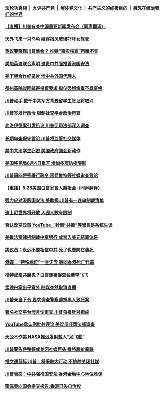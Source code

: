 ####  [法轮功真相](../../../../basic/blob/master/README.md?t=05300301) &nbsp;|&nbsp; [九评共产党](../../../../9ping.md/blob/master/README.md?t=05300301) &nbsp;|&nbsp; [解体党文化](../../../../jtdwh.md/blob/master/README.md?t=05300301)  &nbsp;|&nbsp; [共产主义的终极目的](../../../../gczydzjmd.md/blob/master/README.md?t=05300301) &nbsp;|&nbsp; [魔鬼在统治我们的世界](../../../../mgztzwmdsj.md/blob/master/README.md?t=05300301) 

#### [【直播】川普有关中国重要新闻发布会（同声翻译）](../pages/prog203/a102858985.md?t=05300301) 

#### [天外飞来一只乌龟 砸穿挡风玻璃吓坏女驾驶](../pages/prog203/a102858671.md?t=05300301) 

#### [热议警察现川普集会？ 推特“事实核查”再曝不实](../pages/prog203/a102858603.md?t=05300301) 

#### [美加英澳联合声明 谴责中共强推香港国安法](../pages/prog203/a102858545.md?t=05300301) 

#### [美下架合作纪录片 涉中共外国代理人](../pages/prog203/a102858451.md?t=05300301) 

#### [德州高院驳回邮寄投票要求 指仅恐惧病毒不具资格](../pages/prog203/a102858276.md?t=05300301) 

#### [川普动手 数千中共军方背景留学生签证将取消](../pages/prog203/a102858258.md?t=05300301) 

#### [川普签发行政令 限制社交平台政治审查](../pages/prog203/a102858418.md?t=05300301) 

#### [弗洛伊德案引发抗议 川普促司法部深入调查](../pages/prog203/a102858403.md?t=05300301) 

#### [长期审查保守言论 川普将监管社交媒体](../pages/prog203/a102858399.md?t=05300301) 

#### [禁中共用学生窃密  美国政府国会新动作](../pages/prog203/a102858372.md?t=05300301) 

#### [美国移民局6月4日重开 增加多项防疫限制](../pages/prog203/a102858313.md?t=05300301) 

#### [川普周四将签署行政令 惩罚推特等社媒审查言论](../pages/prog203/a102858302.md?t=05300301) 

#### [【重播】5.28美国白宫发言人简报会（同声翻译）](../pages/prog203/a102858246.md?t=05300301) 

#### [强力应对港版国安法 美助卿:川普有一连串制裁清单](../pages/prog203/a102858216.md?t=05300301) 

#### [迪士尼世界将开放 入园人数有限制](../pages/prog203/a102858185.md?t=05300301) 

#### [否认改变政策 YouTube：秒删“共匪”等留言是系统失误](../pages/prog203/a102857420.md?t=05300301) 

#### [美推法案辣招制裁中资银行 或禁入美元结算体系](../pages/prog203/a102857440.md?t=05300301) 

#### [美议员：永远不要相信中共 死了也要防它装死](../pages/prog203/a102857368.md?t=05300301) 

#### [港媒：“特殊地位”一旦失去 等同香港死亡开端](../pages/prog203/a102857657.md?t=05300301) 

#### [推特成亲共魔鬼？白宫连署促查独董李飞飞](../pages/prog203/a102857609.md?t=05300301) 

#### [孟晚舟案出乎意外 陆媒突然取消直播](../pages/prog203/a102857563.md?t=05300301) 

#### [川普亲自下令 要求调查警察逮捕黑人致死案](../pages/prog203/a102857569.md?t=05300301) 

#### [著名社交平台涉言论审查 川普将推针对措施](../pages/prog203/a102857504.md?t=05300301) 

#### [YouTube承认删批共评论 美议员吁司法部调查](../pages/prog203/a102857498.md?t=05300301) 

#### [天公不作美 NASA推迟发射载人“龙飞船”](../pages/prog203/a102857478.md?t=05300301) 

#### [川普警告将整顿或关闭社媒巨头 推特股价暴跌](../pages/prog203/a102857350.md?t=05300301) 

#### [推文遭蓝标  川普：将采取大行动  不排除关闭社媒](../pages/prog203/a102857362.md?t=05300301) 

#### [川普表态：中共强推国安法 香港金融中心地位难保](../pages/prog203/a102857334.md?t=05300301) 

#### [蓬佩奥向国会提交报告:香港已失自治权](../pages/prog203/a102857294.md?t=05300301) 

